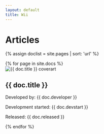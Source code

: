 ```yaml
---
layout: default
title: Wii
---
```


# Articles
{% assign doclist = site.pages | sort: 'url'  %}
<div>
{% for page in site.docs %}
<a href="{{ site.baseurl }}{{ doc.url }}" style="text-decoration: none">
     <div class="game box1 shadow1">
				<img class="coverart" src="/media/boxarts/{{ doc.system }}/{{ doc.ogtitle }}.png" alt="{{ doc.title }} coverart">
				<h2 class="gametext">{{ doc.title }}</h2>
				<p class="gametext">Developed by: {{ doc.developer }}</p>
				<p class="gametext">Development started: {{ doc.devstart }}</p>
				<p class="gametext">Released: {{ doc.released }}</p>
     </div>
</a>
{% endfor %}
</div>
